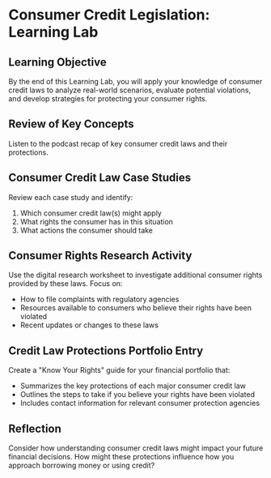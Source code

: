 # Consumer Credit Legislation: Learning Lab

## Learning Objective

By the end of this Learning Lab, you will apply your knowledge of consumer credit laws to analyze real-world scenarios, evaluate potential violations, and develop strategies for protecting your consumer rights.

## Review of Key Concepts

Listen to the podcast recap of key consumer credit laws and their protections.

## Consumer Credit Law Case Studies

Review each case study and identify:

1. Which consumer credit law(s) might apply
2. What rights the consumer has in this situation
3. What actions the consumer should take

## Consumer Rights Research Activity

Use the digital research worksheet to investigate additional consumer rights provided by these laws. Focus on:

- How to file complaints with regulatory agencies
- Resources available to consumers who believe their rights have been violated
- Recent updates or changes to these laws

## Credit Law Protections Portfolio Entry

Create a "Know Your Rights" guide for your financial portfolio that:

- Summarizes the key protections of each major consumer credit law
- Outlines the steps to take if you believe your rights have been violated
- Includes contact information for relevant consumer protection agencies

## Reflection

Consider how understanding consumer credit laws might impact your future financial decisions. How might these protections influence how you approach borrowing money or using credit?